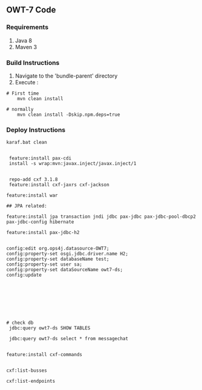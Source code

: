 ## OWT-7 Code


### Requirements
1. Java 8
2. Maven 3

### Build Instructions

1. Navigate to the 'bundle-parent' directory
2. Execute :
```
# First time
    mvn clean install 

# normally
    mvn clean install -Dskip.npm.deps=true

```

### Deploy Instructions
```
karaf.bat clean


 feature:install pax-cdi 
 install -s wrap:mvn:javax.inject/javax.inject/1


 repo-add cxf 3.1.8 
 feature:install cxf-jaxrs cxf-jackson 

feature:install war

## JPA related:

feature:install jpa transaction jndi jdbc pax-jdbc pax-jdbc-pool-dbcp2 pax-jdbc-config hibernate

feature:install pax-jdbc-h2


config:edit org.ops4j.datasource-OWT7;  
config:property-set osgi.jdbc.driver.name H2;
config:property-set databaseName test;
config:property-set user sa;
config:property-set dataSourceName owt7-ds;
config:update 








# check db
 jdbc:query owt7-ds SHOW TABLES

 jdbc:query owt7-ds select * from messagechat


feature:install cxf-commands


cxf:list-busses 

cxf:list-endpoints 


```
